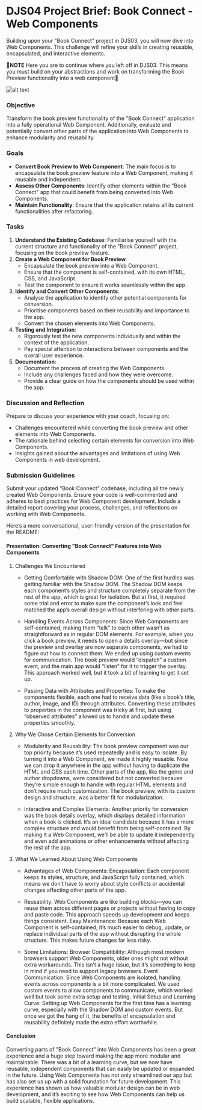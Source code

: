 # DJS04 Project Brief: Book Connect - Web Components

Building upon your "Book Connect" project in DJS03, you will now dive into Web Components. This challenge will refine your skills in creating reusable, encapsulated, and interactive elements.

🚨**NOTE** Here you are to continue where you left off in DJS03. This means you must build on your abstractions and work on transforming the Book Preview functionality into a web component🚨

![alt text](image.png)

### Objective
Transform the book preview functionality of the "Book Connect" application into a fully operational Web Component. Additionally, evaluate and potentially convert other parts of the application into Web Components to enhance modularity and reusability.

### Goals
- **Convert Book Preview to Web Component**: The main focus is to encapsulate the book preview feature into a Web Component, making it reusable and independent.
- **Assess Other Components**: Identify other elements within the "Book Connect" app that could benefit from being converted into Web Components.
- **Maintain Functionality**: Ensure that the application retains all its current functionalities after refactoring.

### Tasks
1. **Understand the Existing Codebase**: Familiarise yourself with the current structure and functionality of the "Book Connect" project, focusing on the book preview feature.
2. **Create a Web Component for Book Preview**:
   - Encapsulate the book preview into a Web Component.
   - Ensure that the component is self-contained, with its own HTML, CSS, and JavaScript.
   - Test the component to ensure it works seamlessly within the app.
3. **Identify and Convert Other Components**:
   - Analyse the application to identify other potential components for conversion.
   - Prioritise components based on their reusability and importance to the app.
   - Convert the chosen elements into Web Components.
4. **Testing and Integration**:
   - Rigorously test the new components individually and within the context of the application.
   - Pay special attention to interactions between components and the overall user experience.
5. **Documentation**:
   - Document the process of creating the Web Components.
   - Include any challenges faced and how they were overcome.
   - Provide a clear guide on how the components should be used within the app.

### Discussion and Reflection
Prepare to discuss your experience with your coach, focusing on:
- Challenges encountered while converting the book preview and other elements into Web Components.
- The rationale behind selecting certain elements for conversion into Web Components.
- Insights gained about the advantages and limitations of using Web Components in web development.

### Submission Guidelines
Submit your updated "Book Connect" codebase, including all the newly created Web Components. Ensure your code is well-commented and adheres to best practices for Web Component development. Include a detailed report covering your process, challenges, and reflections on working with Web Components.


Here’s a more conversational, user-friendly version of the presentation for the README:

#### Presentation: Converting "Book Connect" Features into Web Components

1. Challenges We Encountered

   - Getting Comfortable with Shadow DOM:
   One of the first hurdles was getting familiar with the Shadow DOM. The Shadow DOM keeps each component’s styles and structure completely separate from the rest of the app, which is great for isolation. But at first, it required some trial and error to make sure the component’s look and feel matched the app’s overall design without interfering with other parts.
   
   - Handling Events Across Components:
   Since Web Components are self-contained, making them “talk” to each other wasn’t as straightforward as in regular DOM elements. For example, when you click a book preview, it needs to open a details overlay—but since the preview and overlay are now separate components, we had to figure out how to connect them.
   We ended up using custom events for communication. The book preview would “dispatch” a custom event, and the main app would “listen” for it to trigger the overlay. This approach worked well, but it took a bit of learning to get it set up.

   - Passing Data with Attributes and Properties:
   To make the components flexible, each one had to receive data (like a book’s title, author, image, and ID) through attributes. Converting these attributes to properties in the component was tricky at first, but using “observed attributes” allowed us to handle and update these properties smoothly.

2. Why We Chose Certain Elements for Conversion

   - Modularity and Reusability:
   The book preview component was our top priority because it’s used repeatedly and is easy to isolate. By turning it into a Web Component, we made it highly reusable. Now we can drop it anywhere in the app without having to duplicate the HTML and CSS each time.
   Other parts of the app, like the genre and author dropdowns, were considered but not converted because they’re simple enough to handle with regular HTML elements and don’t require much customization. The book preview, with its 
   custom design and structure, was a better fit for modularization.
   
   - Interactive and Complex Elements:
   Another priority for conversion was the book details overlay, which displays detailed information when a book is clicked. It’s an ideal candidate because it has a more complex structure and would benefit from being self-contained. By making it a Web Component, we’ll be able to update it independently and even add animations or other enhancements without affecting the rest of the app.

3. What We Learned About Using Web Components

   - Advantages of Web Components:
      Encapsulation: Each component keeps its styles, structure, and JavaScript fully contained, which means we don’t have to worry about style conflicts or accidental changes affecting other parts of the app.

   - Reusability: 
   Web Components are like building blocks—you can reuse them across different pages or projects without having to copy and paste code. This approach speeds up development and keeps things consistent.
   Easy Maintenance: Because each Web Component is self-contained, it’s much easier to debug, update, or replace individual parts of the app without disrupting the whole structure. This makes future changes far less risky.
   
   - Some Limitations:
   Browser Compatibility: Although most modern browsers support Web Components, older ones might not without extra workarounds. This isn’t a huge issue, but it’s something to keep in mind if you need to support legacy browsers.
   Event Communication: Since Web Components are isolated, handling events across components is a bit more complicated. We used custom events to allow components to communicate, which worked well but took some extra setup and testing.
   Initial Setup and Learning Curve: Setting up Web Components for the first time has a learning curve, especially with the Shadow DOM and custom events. But once we got the hang of it, the benefits of encapsulation and reusability definitely made the extra effort worthwhile.

#### Conclusion

Converting parts of "Book Connect" into Web Components has been a great experience and a huge step toward making the app more modular and maintainable. There was a bit of a learning curve, but we now have reusable, independent components that can easily be updated or expanded in the future. Using Web Components has not only streamlined our app but has also set us up with a solid foundation for future development. This experience has shown us how valuable modular design can be in web development, and it’s exciting to see how Web Components can help us build scalable, flexible applications.






